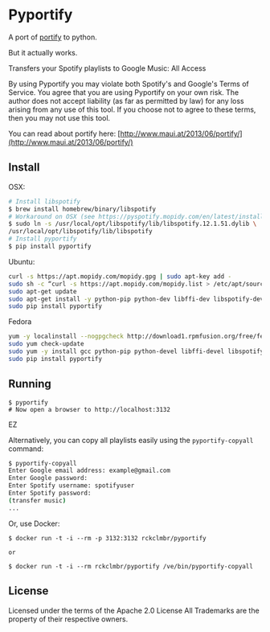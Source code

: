 Pyportify
=========

A port of [portify](https://github.com/mauimauer/portify) to python.

But it actually works.

Transfers your Spotify playlists to Google Music: All Access

By using Pyportify you may violate both Spotify's and Google's Terms of Service. You agree that
you are using Pyportify on your own risk. The author does not accept liability (as far as permitted by law) for any loss arising from any use of this tool.
If you choose not to agree to these terms, then you may not use this tool.

You can read about portify here: [http://www.maui.at/2013/06/portify/](http://www.maui.at/2013/06/portify/)

Install
-------

OSX:

```bash
# Install libspotify
$ brew install homebrew/binary/libspotify
# Workaround on OSX (see https://pyspotify.mopidy.com/en/latest/installation/)
$ sudo ln -s /usr/local/opt/libspotify/lib/libspotify.12.1.51.dylib \
/usr/local/opt/libspotify/lib/libspotify
# Install pyportify
$ pip install pyportify
```

Ubuntu:

```bash
curl -s https://apt.mopidy.com/mopidy.gpg | sudo apt-key add -
sudo sh -c “curl -s https://apt.mopidy.com/mopidy.list > /etc/apt/sources.list.d/mopidy.list”
sudo apt-get update
sudo apt-get install -y python-pip python-dev libffi-dev libspotify-dev
sudo pip install pyportify
```

Fedora 

```bash
yum -y localinstall --nogpgcheck http://download1.rpmfusion.org/free/fedora/rpmfusion-free-release-$(rpm -E %fedora).noarch.rpm http://download1.rpmfusion.org/nonfree/fedora/rpmfusion-nonfree-release-$(rpm -E %fedora).noarch.rpm
sudo yum check-update
sudo yum -y install gcc python-pip python-devel libffi-devel libspotify-devel
sudo pip install pyportify
```

Running
-------

```
$ pyportify
# Now open a browser to http://localhost:3132
```

EZ

Alternatively, you can copy all playlists easily using the ```pyportify-copyall``` command:

```bash
$ pyportify-copyall
Enter Google email address: example@gmail.com
Enter Google password:
Enter Spotify username: spotifyuser
Enter Spotify password:
(transfer music)
...
```

Or, use Docker:

```
$ docker run -t -i --rm -p 3132:3132 rckclmbr/pyportify

or

$ docker run -t -i --rm rckclmbr/pyportify /ve/bin/pyportify-copyall
```

License
-------

Licensed under the terms of the Apache 2.0 License
All Trademarks are the property of their respective owners.
